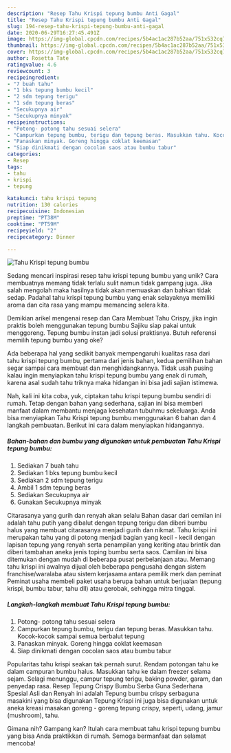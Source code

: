 ```yaml
---
description: "Resep Tahu Krispi tepung bumbu Anti Gagal"
title: "Resep Tahu Krispi tepung bumbu Anti Gagal"
slug: 194-resep-tahu-krispi-tepung-bumbu-anti-gagal
date: 2020-06-29T16:27:45.491Z
image: https://img-global.cpcdn.com/recipes/5b4ac1ac287b52aa/751x532cq70/tahu-krispi-tepung-bumbu-foto-resep-utama.jpg
thumbnail: https://img-global.cpcdn.com/recipes/5b4ac1ac287b52aa/751x532cq70/tahu-krispi-tepung-bumbu-foto-resep-utama.jpg
cover: https://img-global.cpcdn.com/recipes/5b4ac1ac287b52aa/751x532cq70/tahu-krispi-tepung-bumbu-foto-resep-utama.jpg
author: Rosetta Tate
ratingvalue: 4.6
reviewcount: 3
recipeingredient:
- "7 buah tahu"
- "1 bks tepung bumbu kecil"
- "2 sdm tepung terigu"
- "1 sdm tepung beras"
- "Secukupnya air"
- "Secukupnya minyak"
recipeinstructions:
- "Potong- potong tahu sesuai selera"
- "Campurkan tepung bumbu, terigu dan tepung beras. Masukkan tahu. Kocok-kocok sampai semua berbalut tepung"
- "Panaskan minyak. Goreng hingga coklat keemasan"
- "Siap dinikmati dengan cocolan saos atau bumbu tabur"
categories:
- Resep
tags:
- tahu
- krispi
- tepung

katakunci: tahu krispi tepung 
nutrition: 130 calories
recipecuisine: Indonesian
preptime: "PT38M"
cooktime: "PT59M"
recipeyield: "2"
recipecategory: Dinner

---
```



![Tahu Krispi tepung bumbu](https://img-global.cpcdn.com/recipes/5b4ac1ac287b52aa/751x532cq70/tahu-krispi-tepung-bumbu-foto-resep-utama.jpg)

Sedang mencari inspirasi resep tahu krispi tepung bumbu yang unik? Cara membuatnya memang tidak terlalu sulit namun tidak gampang juga. Jika salah mengolah maka hasilnya tidak akan memuaskan dan bahkan tidak sedap. Padahal tahu krispi tepung bumbu yang enak selayaknya memiliki aroma dan cita rasa yang mampu memancing selera kita.

Demikian arikel mengenai resep dan Cara Membuat Tahu Crispy, jika ingin praktis boleh menggunakan tepung bumbu Sajiku siap pakai untuk menggoreng. Tepung bumbu instan jadi solusi praktisnya. Butuh referensi memilih tepung bumbu yang oke?

Ada beberapa hal yang sedikit banyak mempengaruhi kualitas rasa dari tahu krispi tepung bumbu, pertama dari jenis bahan, kedua pemilihan bahan segar sampai cara membuat dan menghidangkannya. Tidak usah pusing kalau ingin menyiapkan tahu krispi tepung bumbu yang enak di rumah, karena asal sudah tahu triknya maka hidangan ini bisa jadi sajian istimewa.


Nah, kali ini kita coba, yuk, ciptakan tahu krispi tepung bumbu sendiri di rumah. Tetap dengan bahan yang sederhana, sajian ini bisa memberi manfaat dalam membantu menjaga kesehatan tubuhmu sekeluarga. Anda bisa menyiapkan Tahu Krispi tepung bumbu menggunakan 6 bahan dan 4 langkah pembuatan. Berikut ini cara dalam menyiapkan hidangannya.

<!--inarticleads1-->

##### Bahan-bahan dan bumbu yang digunakan untuk pembuatan Tahu Krispi tepung bumbu:

1. Sediakan 7 buah tahu
1. Sediakan 1 bks tepung bumbu kecil
1. Sediakan 2 sdm tepung terigu
1. Ambil 1 sdm tepung beras
1. Sediakan Secukupnya air
1. Gunakan Secukupnya minyak


Citarasanya yang gurih dan renyah akan selalu Bahan dasar dari cemilan ini adalah tahu putih yang dibalut dengan tepung terigu dan diberi bumbu halus yang membuat citarasanya menjadi gurih dan nikmat. Tahu krispi ini merupakan tahu yang di potong menjadi bagian yang kecil - kecil dengan lapisan tepung yang renyah serta penampilan yang keriting atau brintik dan diberi tambahan aneka jenis toping bumbu serta saos. Camilan ini bisa ditemukan dengan mudah di beberapa pusat perbelanjaan atau. Memang tahu krispi ini awalnya dijual oleh beberapa pengusaha dengan sistem franchise/waralaba atau sistem kerjasama antara pemilik merk dan peminat Peminat usaha membeli paket usaha berupa bahan untuk berjualan (tepung krispi, bumbu tabur, tahu dll) atau gerobak, sehingga mitra tinggal. 

<!--inarticleads2-->

##### Langkah-langkah membuat Tahu Krispi tepung bumbu:

1. Potong- potong tahu sesuai selera
1. Campurkan tepung bumbu, terigu dan tepung beras. Masukkan tahu. Kocok-kocok sampai semua berbalut tepung
1. Panaskan minyak. Goreng hingga coklat keemasan
1. Siap dinikmati dengan cocolan saos atau bumbu tabur


Popularitas tahu krispi seakan tak pernah surut. Rendam potongan tahu ke dalam campuran bumbu halus. Masukkan tahu ke dalam freezer selama sejam. Selagi menunggu, campur tepung terigu, baking powder, garam, dan penyedap rasa. Resep Tepung Crispy Bumbu Serba Guna Sederhana Spesial Asli dan Renyah ini adalah Tepung bumbu crispy serbaguna masakini yang bisa digunakan Tepung Krispi ini juga bisa digunakan untuk aneka kreasi masakan goreng - goreng tepung crispy, seperti, udang, jamur (mushroom), tahu. 

Gimana nih? Gampang kan? Itulah cara membuat tahu krispi tepung bumbu yang bisa Anda praktikkan di rumah. Semoga bermanfaat dan selamat mencoba!
